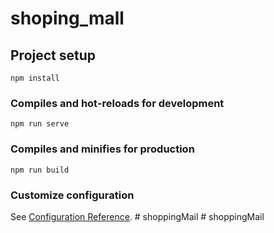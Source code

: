 # shoping_mall

## Project setup
```
npm install
```

### Compiles and hot-reloads for development
```
npm run serve
```

### Compiles and minifies for production
```
npm run build
```

### Customize configuration
See [Configuration Reference](https://cli.vuejs.org/config/).
#   s h o p p i n g M a i l  
 #   s h o p p i n g M a i l  
 